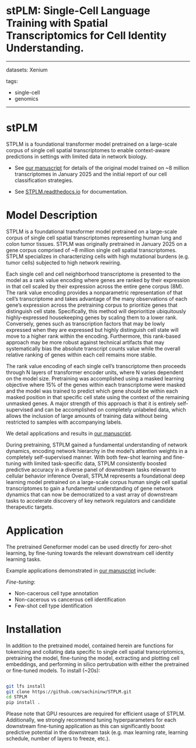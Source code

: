 # stPLM: Single-Cell Language Training with Spatial Transcriptomics for Cell Identity Understanding.

---
datasets: Xenium 

tags:
- single-cell
- genomics
---
# stPLM
STPLM is a foundational transformer model pretrained on a large-scale corpus of single cell spatial transcriptomes to enable context-aware predictions in settings with limited data in network biology.

- See [our manuscript]() for details of the original model trained on ~8 million transcriptomes in January 2025 and the initial report of our cell classification strategies.

- See [STPLM.readthedocs.io](https://stplm.readthedocs.io) for documentation.

# Model Description
STPLM is a foundational transformer model pretrained on a large-scale corpus of single cell spatial transcriptomes representing human lung and colon tumor tissues. STPLM was originally pretrained in January 2025 on a gene corpus comprised of ~8 million single cell spatial transcriptomes. STPLM specializes in characterizing cells with high mutational burdens (e.g. tumor cells) subjected to high network rewiring. 

Each single cell and cell neighborhood transcriptome is presented to the model as a rank value encoding where genes are ranked by their expression in that cell scaled by their expression across the entire gene corpus (8M). The rank value encoding provides a nonparametric representation of that cell’s transcriptome and takes advantage of the many observations of each gene’s expression across the pretraining corpus to prioritize genes that distinguish cell state. Specifically, this method will deprioritize ubiquitously highly-expressed housekeeping genes by scaling them to a lower rank. Conversely, genes such as transcription factors that may be lowly expressed when they are expressed but highly distinguish cell state will move to a higher rank within the encoding. Furthermore, this rank-based approach may be more robust against technical artifacts that may systematically bias the absolute transcript counts value while the overall relative ranking of genes within each cell remains more stable.

The rank value encoding of each single cell’s transcriptome then proceeds through N layers of transformer encoder units, where N varies dependent on the model size. Pretraining was accomplished using a masked learning objective where 15% of the genes within each transcriptome were masked and the model was trained to predict which gene should be within each masked position in that specific cell state using the context of the remaining unmasked genes. A major strength of this approach is that it is entirely self-supervised and can be accomplished on completely unlabeled data, which allows the inclusion of large amounts of training data without being restricted to samples with accompanying labels.

We detail applications and results in [our manuscript]().

During pretraining, STPLM gained a fundamental understanding of network dynamics, encoding network hierarchy in the model’s attention weights in a completely self-supervised manner. With both few-shot learning and fine-tuning with limited task-specific data, STPLM consistently boosted predictive accuracy in a diverse panel of downstream tasks relevant to cellular behavior inference Overall, STPLM represents a foundational deep learning model pretrained on a large-scale corpus human single cell spatial transcriptomes to gain a fundamental understanding of gene network dynamics that can now be democratized to a vast array of downstream tasks to accelerate discovery of key network regulators and candidate therapeutic targets.

# Application
The pretrained Geneformer model can be used directly for zero-shot learning, by fine-tuning towards the relevant downstream cell identity learning tasks.

Example applications demonstrated in [our manuscript]() include:


*Fine-tuning*:
- Non-cacerous cell type annotation
- Non-cacerous vs cancerous cell identification
- Few-shot cell type identification


# Installation
In addition to the pretrained model, contained herein are functions for tokenizing and collating data specific to single cell spatial transcriptomics, pretraining the model, fine-tuning the model, extracting and plotting cell embeddings, and performing in silico pertrubation with either the pretrained or fine-tuned models. To install (~20s):

```bash

git lfs install
git clone https://github.com/sachininw/STPLM.git
cd STPLM
pip install .
```


Please note that GPU resources are required for efficient usage of STPLM. Additionally, we strongly recommend tuning hyperparameters for each downstream fine-tuning application as this can significantly boost predictive potential in the downstream task (e.g. max learning rate, learning schedule, number of layers to freeze, etc.).
